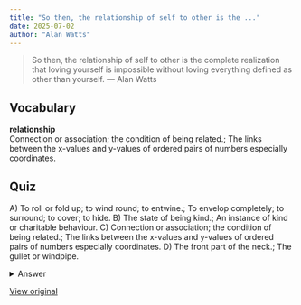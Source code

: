 ```yaml
---
title: "So then, the relationship of self to other is the ..."
date: 2025-07-02
author: "Alan Watts"
---
```


> So then, the relationship of self to other is the complete realization that loving yourself is impossible without loving everything defined as other than yourself.
> — Alan Watts

## Vocabulary
**relationship**  
Connection or association; the condition of being related.; The links between the x-values and y-values of ordered pairs of numbers especially coordinates.

## Quiz
A) To roll or fold up; to wind round; to entwine.; To envelop completely; to surround; to cover; to hide.
B) The state of being kind.; An instance of kind or charitable behaviour.
C) Connection or association; the condition of being related.; The links between the x-values and y-values of ordered pairs of numbers especially coordinates.
D) The front part of the neck.; The gullet or windpipe.

<details>
<summary>Answer</summary>
C) Connection or association; the condition of being related.; The links between the x-values and y-values of ordered pairs of numbers especially coordinates.
</details>

[View original](https://t.me/c/2696929880/400)
